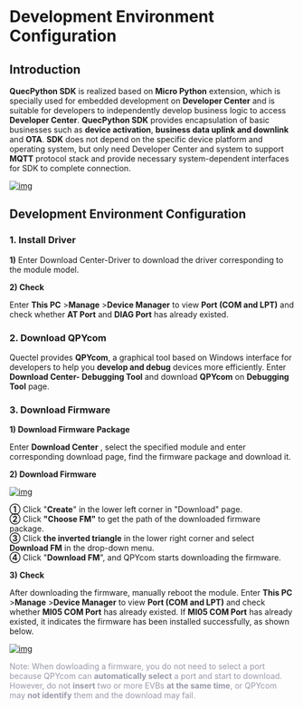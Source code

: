 # Development Environment Configuration

## **Introduction**

__QuecPython SDK__ is realized based on __Micro Python__ extension, which is specially used for embedded development on __Developer Center__ and is suitable for developers to independently develop business logic to access  __Developer Center__. __QuecPython SDK__ provides encapsulation of basic businesses such as __device activation__, __business data uplink and downlink__ and __OTA__. __SDK__ does not depend on the specific device platform and operating system, but only need Developer Center and system to support __MQTT__ protocol stack and provide necessary system-dependent interfaces for SDK to complete connection.


<a data-fancybox title="img" href="/en/deviceDevelop/cellular/speediness/resource/QuecPython/Speediness-QuecPython-01.png">![img](/en/deviceDevelop/cellular/speediness/resource/QuecPython/Speediness-QuecPython-01.png)</a>

## **Development Environment Configuration**

### __1. Install Driver__

__1)__ Enter <a :href="getUrl('menuCode=MODULE_DEVL&resourceType=M', 'en')" target="_blank">Download Center-Driver</a> to download the driver corresponding to the module model.

__2) Check__

Enter __This PC__ >__Manage__ >__Device Manager__ to view __Port (COM and LPT)__ and check whether __AT Port__ and __DIAG Port__ has already existed.

### __2. Download QPYcom__

Quectel provides __QPYcom__, a graphical tool based on Windows interface for developers to help you __develop and debug__ devices more efficiently. Enter __<a :href="getUrl('menuCode=DEBUG_UTIL&resourceType=C', 'en')" target="_blank">Download Center- Debugging Tool</a>__ and download __QPYcom__ on __Debugging Tool__ page.



### __3. Download Firmware__

__1) Download Firmware Package__ 

Enter __<a :href="getUrl('menuCode=MODULE_DEVL&resourceType=M', 'en')" target="_blank">Download Center</a>__ , select the specified module and enter corresponding download page, find the firmware package and download it. 

__2) Download Firmware__ 

<a data-fancybox title="img" href="/en/deviceDevelop/cellular/speediness/resource/QuecPython/Speediness-QuecPython-05.png">![img](/en/deviceDevelop/cellular/speediness/resource/QuecPython/Speediness-QuecPython-05.png)</a>

__①__ Click "**Create**" in the lower left corner in "Download" page.<br>
__②__ Click __"Choose FM"__ to get the path of the downloaded firmware package.<br>
__③__ Click __the inverted triangle__ in the lower right corner and select __Download FM__ in the drop-down menu.<br>
__④__ Click "__Download FM__", and QPYcom starts downloading the firmware.


 __3) Check__

After downloading the firmware, manually reboot the module. Enter __This PC__ >__Manage__ >__Device Manager__ to view __Port (COM and LPT)__ and check whether __MI05 COM Port__ has already existed. If __MI05 COM Port__ has already existed, it indicates the firmware has been installed successfully, as shown below.

<a data-fancybox title="img" href="/en/deviceDevelop/cellular/speediness/resource/QuecPython/Speediness-QuecPython-06.png">![img](/en/deviceDevelop/cellular/speediness/resource/QuecPython/Speediness-QuecPython-06.png)</a>

<font color=#999AAA >Note: When dowloading a firmware, you do not need to select a port because QPYcom can __automatically select__ a port and start to download. However, do not __insert__ two or more EVBs __at the same time__, or QPYcom may __not identify__ them and the download may fail.</font>

  